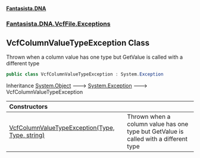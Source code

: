#### [Fantasista.DNA](index.md 'index')
### [Fantasista.DNA.VcfFile.Exceptions](Fantasista.DNA.VcfFile.Exceptions.md 'Fantasista.DNA.VcfFile.Exceptions')

## VcfColumnValueTypeException Class

Thrown when a column value has one type but GetValue is called with a different type

```csharp
public class VcfColumnValueTypeException : System.Exception
```

Inheritance [System.Object](https://docs.microsoft.com/en-us/dotnet/api/System.Object 'System.Object') &#129106; [System.Exception](https://docs.microsoft.com/en-us/dotnet/api/System.Exception 'System.Exception') &#129106; VcfColumnValueTypeException

| Constructors | |
| :--- | :--- |
| [VcfColumnValueTypeException(Type, Type, string)](Fantasista.DNA.VcfFile.Exceptions.VcfColumnValueTypeException.VcfColumnValueTypeException(System.Type,System.Type,string).md 'Fantasista.DNA.VcfFile.Exceptions.VcfColumnValueTypeException.VcfColumnValueTypeException(System.Type, System.Type, string)') | Thrown when a column value has one type but GetValue is called with a different type |
